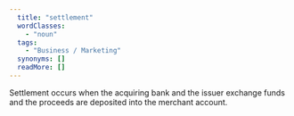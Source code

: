 ```yaml
---
  title: "settlement"
  wordClasses: 
    - "noun"
  tags: 
    - "Business / Marketing"
  synonyms: []
  readMore: []
---
```

Settlement occurs when the acquiring bank and the issuer exchange funds and the proceeds are deposited into the merchant account.
